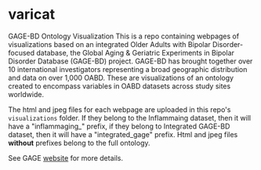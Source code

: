 # varicat
GAGE-BD Ontology Visualization
This is a repo containing webpages of visualizations based on an integrated Older Adults with Bipolar Disorder-focused database, the Global Aging & Geriatric Experiments in Bipolar Disorder Database (GAGE-BD) project. GAGE-BD has brought together over 10 international investigators representing a broad geographic distribution and data on over 1,000 OABD. These are visualizations of an ontology created to encompass variables in OABD datasets across study sites worldwide.

The html and jpeg files for each webpage are uploaded in this repo's `visualizations` folder.  If they belong to the Inflammaing dataset, then it will have a "inflammaging_" prefix, if they belong to Integrated GAGE-BD dataset, then it will have a "integrated_gage" prefix. Html and jpeg files **without** prefixes belong to the full ontology.

See GAGE [website]([url](https://gage-bd.org/description-of-wave-1-3/)) for more details. 
